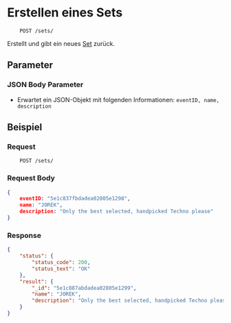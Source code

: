 # Erstellen eines Sets
```
    POST /sets/
```
Erstellt und gibt ein neues [Set](https://github.com/Inf166/GDW1920_Mai_Dahlke_Inci/blob/master/Dokumente/Dokumentation/sets/README.md) zurück.

## Parameter
### JSON Body Parameter
* Erwartet ein JSON-Objekt mit folgenden Informationen: `eventID, name, description`

## Beispiel
### Request
```
    POST /sets/
```
### Request Body
```json
{
	eventID: "5e1c837fbdadea02805e1298",
	name: "JOREK",
	description: "Only the best selected, handpicked Techno please"
}
```

### Response
```json
{
    "status": {
        "status_code": 200,
        "status_text": "OK"
    },
    "result": {
        "_id": "5e1c887abdadea02805e1299",
        "name": "JOREK",
        "description": "Only the best selected, handpicked Techno please"
    }
}
```